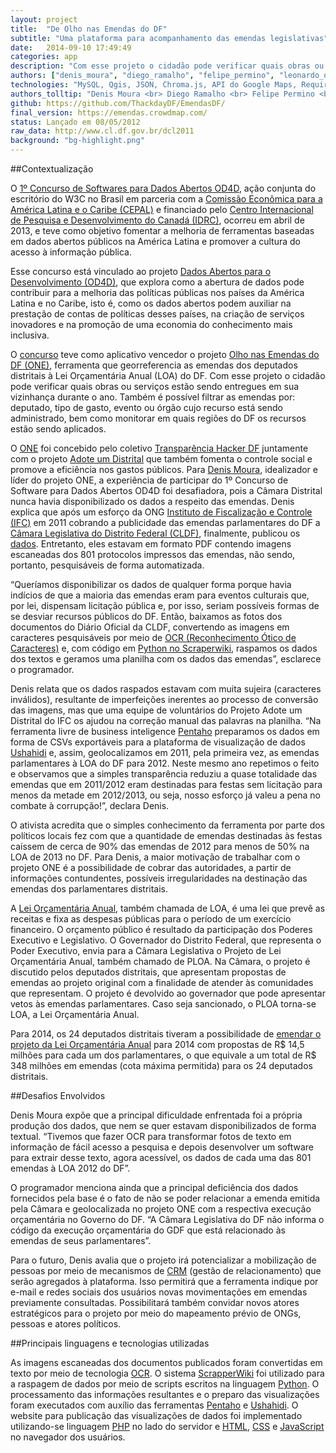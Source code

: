 ```yaml
---
layout: project
title:  "De Olho nas Emendas do DF"
subtitle: "Uma plataforma para acompanhamento das emendas legislativas"
date:   2014-09-10 17:49:49
categories: app
description: "Com esse projeto o cidadão pode verificar quais obras ou serviços estão sendo entregues em sua vizinhança durante o ano."
authors: ["denis_moura", "diego_ramalho", "felipe_permino", "leonardo_oliveira", "decko", "derushi_farias", "ricardo_poppi", "kai_mishima", "luis_silva", "marc_arnoldi"]
technologies: "MySQL, Qgis, JSON, Chroma.js, API do Google Maps, Require.js, Knockout"
authors_tolltip: "Denis Moura <br> Diego Ramalho <br> Felipe Permino <br> Leonardo Oliveira <br> André Filipe <br> Derushi Farias <br>	Ricardo Poppi <br> Kai Mishima <br> Luiz Carlos Silva <br> Marc Arnoldi"
github: https://github.com/ThackdayDF/EmendasDF/
final_version: https://emendas.crowdmap.com/
status: Lançado em 08/05/2012
raw_data: http://www.cl.df.gov.br/dcl2011
background: "bg-highlight.png"
---
```


##Contextualização

O [1º Concurso de Softwares para Dados Abertos OD4D](http://www.od4d.org/2013/06/26/resultado-do-1o-concurso-de-softwares-para-dados-abertos-od4d/), ação conjunta do escritório do W3C no Brasil em parceria com a [Comissão Econômica para a América Latina e o Caribe (CEPAL)](http://www.cepal.org/) e financiado pelo [Centro Internacional de Pesquisa e Desenvolvimento do Canadá (IDRC)](http://www.idrc.ca/EN/Pages/default.aspx), ocorreu em abril de 2013, e teve como objetivo fomentar a melhoria de ferramentas baseadas em dados abertos públicos na América Latina e promover a cultura do acesso à informação pública. 

Esse concurso está vinculado ao projeto [Dados Abertos para o Desenvolvimento (OD4D)](http://www.od4d.org/), que explora como a abertura de dados pode contribuir para a melhoria das políticas públicas nos países da América Latina e no Caribe, isto é, como os dados abertos podem auxiliar na prestação de contas de políticas desses países, na criação de serviços inovadores e na promoção de uma economia do conhecimento mais inclusiva. 

O [concurso](http://www.od4d.org/wp-content/uploads/2013/04/Concurso_de_Software1.pdf) teve como aplicativo vencedor o projeto [Olho nas Emendas do DF (ONE)](https://emendas.crowdmap.com/), ferramenta que georreferencia as emendas dos deputados distritais à Lei Orçamentária Anual (LOA) do DF. Com esse projeto o cidadão pode verificar quais obras ou serviços estão sendo entregues em sua vizinhança durante o ano. Também é possível filtrar as emendas por: deputado, tipo de gasto, evento ou órgão cujo recurso está sendo administrado, bem como monitorar em quais regiões do DF os recursos estão sendo aplicados. 

O [ONE](https://github.com/ThackdayDF/EmendasDF/) foi concebido pelo coletivo [Transparência Hacker DF](http://thackdaydf.com.br/) juntamente com o projeto [Adote um Distrital](http://www.adoteumdistrital.org.br/) que também fomenta o controle social e promove a eficiência nos gastos públicos. Para [Denis Moura](https://github.com/Demoulidor), idealizador e líder do projeto ONE, a experiência de participar do 1º Concurso de Software para Dados Abertos OD4D foi desafiadora, pois a Câmara Distrital nunca havia disponibilizado os dados a respeito das emendas. Denis explica que após um esforço da ONG [Instituto de Fiscalização e Controle (IFC)](http://www.adoteummunicipio.org.br/novo/) em 2011 cobrando a publicidade das emendas parlamentares do DF a [Câmara Legislativa do Distrito Federal (CLDF)](http://www.cl.df.gov.br/), finalmente, publicou os [dados](http://www.cl.df.gov.br/dcl2011). Entretanto, eles estavam em formato PDF contendo imagens escaneadas dos 801 protocolos impressos das emendas, não sendo, portanto, pesquisáveis de forma automatizada. 

“Queríamos disponibilizar os dados de qualquer forma porque havia indícios de que a maioria das emendas eram para eventos culturais que, por lei, dispensam licitação pública e, por isso, seriam possíveis formas de se desviar recursos públicos do DF. Então, baixamos as fotos dos documentos do Diário Oficial da CLDF, convertendo as imagens em caracteres pesquisáveis por meio de [OCR (Reconhecimento Ótico de Caracteres)](http://pt.wikipedia.org/wiki/Reconhecimento_ótico_de_caracteres) e, com código em [Python no Scraperwiki](https://classic.scraperwiki.com/scrapers/raspador_de_texto_das_emendas_parlamentares_do_df_/), raspamos os dados dos textos e geramos uma planilha com os dados das emendas”, esclarece o programador. 

Denis relata que os dados raspados estavam com muita sujeira (caracteres inválidos), resultante de imperfeições inerentes ao processo de conversão das imagens, mas que uma equipe de voluntários do Projeto Adote um Distrital do IFC os ajudou na correção manual das palavras na planilha. “Na ferramenta livre de business inteligence [Pentaho](http://www.pentaho.com/) preparamos os dados em forma de CSVs exportáveis para a plataforma de visualização de dados [Ushahidi](http://www.ushahidi.com/) e, assim, geolocalizamos em 2011, pela primeira vez, as emendas parlamentares à LOA do DF para 2012. Neste mesmo ano repetimos o feito e observamos que a simples transparência reduziu a quase totalidade das emendas que em 2011/2012 eram destinadas para festas sem licitação para menos da metade em 2012/2013, ou seja, nosso esforço já valeu a pena no combate à corrupção!”, declara Denis. 

O ativista acredita que o simples conhecimento da ferramenta por parte dos políticos locais fez com que a quantidade de emendas destinadas às festas caíssem de cerca de 90% das emendas de 2012 para menos de 50% na LOA de 2013 no DF. Para Denis, a maior motivação de trabalhar com o projeto ONE é a possibilidade de cobrar das autoridades, a partir de informações contundentes, possíveis irregularidades na destinação das emendas dos parlamentares distritais. 


A [Lei Orçamentária Anual](http://www.orcamentocidadao.df.gov.br/orcamento.php), também chamada de LOA, é uma lei que prevê as receitas e fixa as despesas públicas para o período de um exercício financeiro. O orçamento público é resultado da participação dos Poderes Executivo e Legislativo. O Governador do Distrito Federal, que representa o Poder Executivo, envia para a Câmara Legislativa o Projeto de Lei Orçamentária Anual, também chamado de PLOA. Na Câmara, o projeto é discutido pelos deputados distritais, que apresentam propostas de emendas ao projeto original com a finalidade de atender às comunidades que representam. O projeto é devolvido ao governador que pode apresentar vetos às emendas parlamentares. Caso seja sancionado, o PLOA torna-se LOA, a Lei Orçamentária Anual. 

Para 2014, os 24 deputados distritais tiveram a possibilidade de [emendar o projeto da Lei Orçamentária Anual](http://www.adoteumdistrital.org.br/_adote_vis.php?acao=visualizarnoticias&id_noticias=55) para 2014 com propostas de R$ 14,5 milhões para cada um dos parlamentares, o que equivale a um total de R$ 348 milhões em emendas (cota máxima permitida) para os 24 deputados distritais. 

##Desafios Envolvidos

Denis Moura expõe que a principal dificuldade enfrentada foi a própria produção dos dados, que nem se quer estavam disponibilizados de forma textual. “Tivemos que fazer OCR para transformar fotos de texto em informação de fácil acesso a pesquisa e depois desenvolver um software para extrair desse texto, agora acessível, os dados de cada uma das 801 emendas à LOA 2012 do DF”. 

O programador menciona ainda que a principal deficiência dos dados fornecidos pela base é o fato de não se poder relacionar a emenda emitida pela Câmara e geolocalizada no projeto ONE com a respectiva execução orçamentária no Governo do DF. “A Câmara Legislativa do DF não informa o código da execução orçamentária do GDF que está relacionado às emendas de seus parlamentares”. 

Para o futuro, Denis avalia que o projeto irá potencializar a mobilização de pessoas por meio de mecanismos de [CRM](http://pt.wikipedia.org/wiki/CRM) (gestão de relacionamento) que serão agregados à plataforma. Isso permitirá que a ferramenta indique por e-mail e redes sociais dos usuários novas movimentações em emendas previamente consultadas. Possibilitará também convidar novos atores estratégicos para o projeto por meio do mapeamento prévio de ONGs, pessoas e atores políticos.

##Principais linguagens e tecnologias utilizadas 

As imagens escaneadas dos documentos publicados foram convertidas em texto por meio de tecnologia [OCR](http://pt.wikipedia.org/wiki/Reconhecimento_ótico_de_caracteres). O sistema [ScrapperWiki](https://blog.scraperwiki.com/) foi utilizado para a raspagem de dados por meio de scripts escritos na linguagem [Python](http://www.python.org.br). O processamento das informações resultantes e o preparo das visualizações foram executados com auxílio das ferramentas [Pentaho](http://www.pentaho.com/) e [Ushahidi](http://www.ushahidi.com/). O website para publicação das visualizações de dados foi implementado utilizando-se linguagem [PHP](http://php.net/) no lado do servidor e [HTML](http://dev.w3.org/html5/html-author/), [CSS](http://www.w3.org/Style/CSS/Overview.en.html) e [JavaScript](http://www.crockford.com/javascript/javascript.html) no navegador dos usuários.


